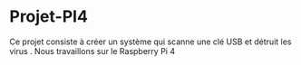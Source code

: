 # Projet-PI4
Ce projet consiste à créer un système qui scanne une clé USB et détruit les virus . Nous travaillons sur le Raspberry Pi 4
